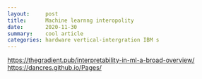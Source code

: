 ```yaml
---
layout:     post
title:      Machine learnng interopolity
date:       2020-11-30
summary:    cool article
categories: hardware vertical-intergration IBM s
---
```

https://thegradient.pub/interpretability-in-ml-a-broad-overview/
https://dancres.github.io/Pages/
